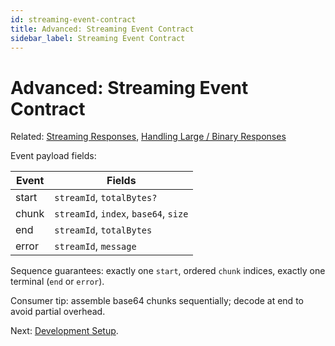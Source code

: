 ```yaml
---
id: streaming-event-contract
title: Advanced: Streaming Event Contract
sidebar_label: Streaming Event Contract
---
```


# Advanced: Streaming Event Contract

Related: [Streaming Responses](streaming-responses.md), [Handling Large / Binary Responses](handling-large-binary.md)

Event payload fields:

| Event | Fields |
| ----- | ------ |
| start | `streamId`, `totalBytes?` |
| chunk | `streamId`, `index`, `base64`, `size` |
| end | `streamId`, `totalBytes` |
| error | `streamId`, `message` |

Sequence guarantees: exactly one `start`, ordered `chunk` indices, exactly one terminal (`end` or `error`).

Consumer tip: assemble base64 chunks sequentially; decode at end to avoid partial overhead.

Next: [Development Setup](development-setup.md).
